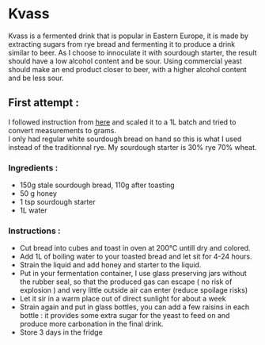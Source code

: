 # Kvass

Kvass is a fermented drink that is popular in Eastern Europe, it is made by extracting sugars from rye bread and fermenting it to produce a drink similar to beer. As I choose to innoculate it with sourdough starter, the result should have a low alcohol content and be sour. Using commercial yeast should make an end product closer to beer, with a higher alcohol content and be less sour. 

## First attempt :
I followed instruction from [here](https://www.fermentingforfoodies.com/traditonal-sourdough-kvass/) and scaled it to a 1L batch and tried to convert measurements to grams.  
I only had regular white sourdough bread on hand so this is what I used instead of the traditionnal rye.
My sourdough starter is 30% rye 70% wheat.

### Ingredients :
- 150g stale sourdough bread, 110g after toasting
- 50 g honey
- 1 tsp sourdough starter
- 1L water

### Instructions :

- Cut bread into cubes and toast in oven at 200°C untill dry and colored.  
- Add 1L of boiling water to your toasted bread and let sit for 4-24 hours.  
- Strain the liquid and add honey and starter to the liquid.  
- Put in your fermentation container, I use glass preserving jars without the rubber seal, so that the produced gas can escape ( no risk of explosion ) and very little outside air can enter (reduce spoilage risks)
- Let it sir in a warm place out of direct sunlight for about a week
- Strain again and put in glass bottles, you can add a few raisins in each bottle : it provides some extra sugar for the yeast to feed on and produce more carbonation in the final drink.
- Store 3 days in the fridge